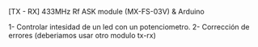 [TX - RX] 433MHz Rf ASK module (MX-FS-03V) & Arduino

1- Controlar intesidad de un led con un potenciometro.
2- Corrección de errores (deberiamos usar otro modulo tx-rx)

